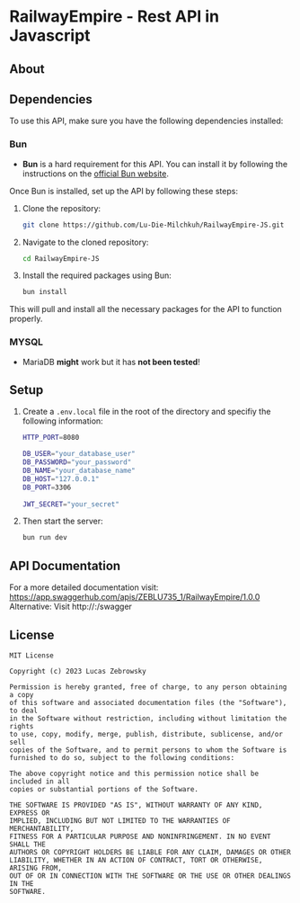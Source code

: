 # RailwayEmpire - Rest API in Javascript

## About

## Dependencies

To use this API, make sure you have the following dependencies installed:

### Bun

* **Bun** is a hard requirement for this API. You can install it by following the instructions on the [official Bun website](https://bun.sh/).

Once Bun is installed, set up the API by following these steps:

1. Clone the repository:

    ```bash
    git clone https://github.com/Lu-Die-Milchkuh/RailwayEmpire-JS.git
    ```

2. Navigate to the cloned repository:

    ```bash
    cd RailwayEmpire-JS
    ```

3. Install the required packages using Bun:

    ```bash
    bun install
    ```
This will pull and install all the necessary packages for the API to function properly. 

### MYSQL
* MariaDB **might** work but it has **not been tested**!

## Setup
1. Create a `.env.local` file in the root of the directory and specifiy the following information:

    ```bash
    HTTP_PORT=8080

    DB_USER="your_database_user"
    DB_PASSWORD="your_password"
    DB_NAME="your_database_name"
    DB_HOST="127.0.0.1"
    DB_PORT=3306
     
    JWT_SECRET="your_secret"
    ```
2. Then start the server:

    ```bash
    bun run dev
    ```

## API Documentation
For a more detailed documentation visit: https://app.swaggerhub.com/apis/ZEBLU735_1/RailwayEmpire/1.0.0
Alternative: Visit http://<IP>:<PORT>/swagger

## License

    MIT License
 
    Copyright (c) 2023 Lucas Zebrowsky
 
    Permission is hereby granted, free of charge, to any person obtaining a copy
    of this software and associated documentation files (the "Software"), to deal
    in the Software without restriction, including without limitation the rights
    to use, copy, modify, merge, publish, distribute, sublicense, and/or sell
    copies of the Software, and to permit persons to whom the Software is
    furnished to do so, subject to the following conditions:
    
    The above copyright notice and this permission notice shall be included in all
    copies or substantial portions of the Software.
 
    THE SOFTWARE IS PROVIDED "AS IS", WITHOUT WARRANTY OF ANY KIND, EXPRESS OR
    IMPLIED, INCLUDING BUT NOT LIMITED TO THE WARRANTIES OF MERCHANTABILITY,
    FITNESS FOR A PARTICULAR PURPOSE AND NONINFRINGEMENT. IN NO EVENT SHALL THE
    AUTHORS OR COPYRIGHT HOLDERS BE LIABLE FOR ANY CLAIM, DAMAGES OR OTHER
    LIABILITY, WHETHER IN AN ACTION OF CONTRACT, TORT OR OTHERWISE, ARISING FROM,
    OUT OF OR IN CONNECTION WITH THE SOFTWARE OR THE USE OR OTHER DEALINGS IN THE
    SOFTWARE.
 
